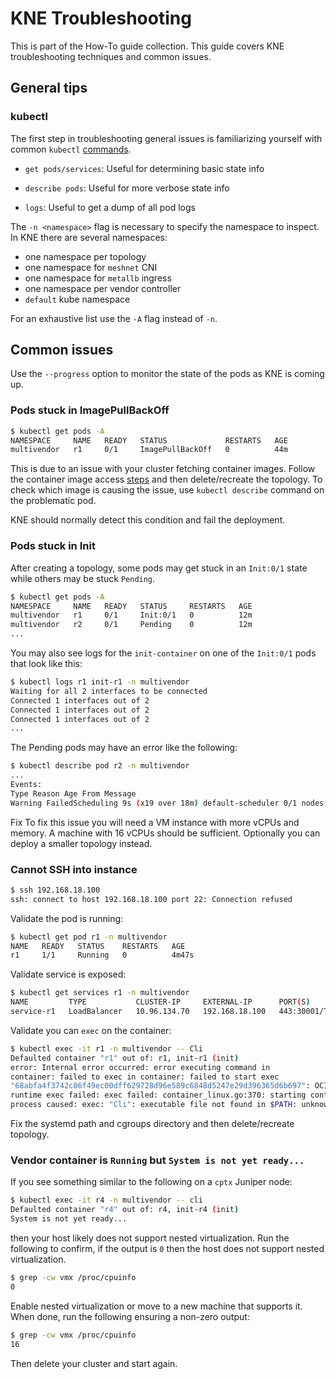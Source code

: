 # KNE Troubleshooting

This is part of the How-To guide collection. This guide covers KNE
troubleshooting techniques and common issues.

## General tips

### kubectl

The first step in troubleshooting general issues is familiarizing yourself with
common `kubectl`
[commands](https://kubernetes.io/docs/reference/kubectl/cheatsheet/).

- `get pods/services`: Useful for determining basic state info

- `describe pods`: Useful for more verbose state info

- `logs`: Useful to get a dump of all pod logs

The `-n <namespace>` flag is necessary to specify the namespace to inspect. In
KNE there are several namespaces:

- one namespace per topology
- one namespace for `meshnet` CNI
- one namespace for `metallb` ingress
- one namespace per vendor controller
- `default` kube namespace

For an exhaustive list use the `-A` flag instead of `-n`.

## Common issues

Use the `--progress` option to monitor the state of the pods as KNE is coming up.

### Pods stuck in ImagePullBackOff

```bash
$ kubectl get pods -A
NAMESPACE     NAME   READY   STATUS             RESTARTS   AGE
multivendor   r1     0/1     ImagePullBackOff   0          44m
```

This is due to an issue with your cluster fetching container images. Follow the
container image access [steps](create_topology.md#container_images) and then
delete/recreate the topology. To check which image is causing the issue, use
`kubectl describe` command on the problematic pod.

KNE should normally detect this condition and fail the deployment.

### Pods stuck in Init

After creating a topology, some pods may get stuck in an `Init:0/1` state while
others may be stuck `Pending`.

```bash
$ kubectl get pods -A
NAMESPACE     NAME   READY   STATUS     RESTARTS   AGE
multivendor   r1     0/1     Init:0/1   0          12m
multivendor   r2     0/1     Pending    0          12m
...
```

You may also see logs for the `init-container` on one of the `Init:0/1` pods
that look like this:

```bash
$ kubectl logs r1 init-r1 -n multivendor
Waiting for all 2 interfaces to be connected
Connected 1 interfaces out of 2
Connected 1 interfaces out of 2
Connected 1 interfaces out of 2
...
```

The Pending pods may have an error like the following:

```bash
$ kubectl describe pod r2 -n multivendor
...
Events:
Type Reason Age From Message
Warning FailedScheduling 9s (x19 over 18m) default-scheduler 0/1 nodes are available: 1 Insufficient cpu.
```

Fix To fix this issue you will need a VM instance with more vCPUs and memory.
A machine with 16 vCPUs should be
sufficient. Optionally you can deploy a smaller topology instead.

### Cannot SSH into instance

```bash
$ ssh 192.168.18.100
ssh: connect to host 192.168.18.100 port 22: Connection refused
```

Validate the pod is running:

```bash
$ kubectl get pod r1 -n multivendor
NAME   READY   STATUS    RESTARTS   AGE
r1     1/1     Running   0          4m47s
```

Validate service is exposed:

```bash
$ kubectl get services r1 -n multivendor
NAME         TYPE           CLUSTER-IP     EXTERNAL-IP      PORT(S)                                     AGE
service-r1   LoadBalancer   10.96.134.70   192.168.18.100   443:30001/TCP,22:30004/TCP,6030:30005/TCP   4m22s
```

Validate you can `exec` on the container:

```bash
$ kubectl exec -it r1 -n multivendor -- Cli
Defaulted container "r1" out of: r1, init-r1 (init)
error: Internal error occurred: error executing command in
container: failed to exec in container: failed to start exec
"68abfa4f3742c86f49ec00dff629728d96e589c6848d5247e29d396365d6b697": OCI
runtime exec failed: exec failed: container_linux.go:370: starting container
process caused: exec: "Cli": executable file not found in $PATH: unknown
```

Fix the systemd path and cgroups directory and then delete/recreate topology.

### Vendor container is `Running` but `System is not yet ready...`

If you see something similar to the following on a `cptx` Juniper node:

```bash
$ kubectl exec -it r4 -n multivendor -- cli
Defaulted container "r4" out of: r4, init-r4 (init)
System is not yet ready...
```

then your host likely does not support nested virtualization. Run the following
to confirm, if the output is `0` then the host does not support nested
virtualization.

```bash
$ grep -cw vmx /proc/cpuinfo
0
```

Enable nested virtualization or move to a new machine that supports it.
When done, run the following ensuring a non-zero output:

```bash
$ grep -cw vmx /proc/cpuinfo
16
```

Then delete your cluster and start again.
